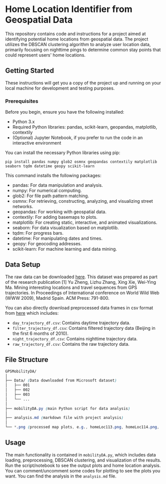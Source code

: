 # Home Location Identifier from Geospatial Data
This repository contains code and instructions for a project aimed at identifying potential home locations from geospatial data. The project utilizes the DBSCAN clustering algorithm to analyze user location data, primarily focusing on nighttime pings to determine common stay points that could represent users' home locations.

## Getting Started
These instructions will get you a copy of the project up and running on your local machine for development and testing purposes.

### Prerequisites
Before you begin, ensure you have the following installed:

- Python 3.x
- Required Python libraries: pandas, scikit-learn, geopandas, matplotlib, contextily
- (Optional) Jupyter Notebook, if you prefer to run the code in an interactive environment

You can install the necessary Python libraries using pip:
```
pip install pandas numpy glob2 osmnx geopandas contextily matplotlib seaborn tqdm datetime geopy scikit-learn
```
This command installs the following packages:
- pandas: For data manipulation and analysis.
- numpy: For numerical computing.
- glob2: For file path pattern matching.
- osmnx: For retrieving, constructing, analyzing, and visualizing street networks.
- geopandas: For working with geospatial data.
- contextily: For adding basemaps to plots.
- matplotlib: For creating static, interactive, and animated visualizations.
- seaborn: For data visualization based on matplotlib.
- tqdm: For progress bars.
- datetime: For manipulating dates and times.
- geopy: For geocoding addresses.
- scikit-learn: For machine learning and data mining.

## Data Setup
The raw data can be downloaded [here](https://www.microsoft.com/en-us/download/details.aspx?id=52367). This dataset was prepared as part of the research publication [1] Yu Zheng, Lizhu Zhang, Xing Xie, Wei-Ying Ma. Mining interesting locations and travel sequences from GPS trajectories. In Proceedings of International conference on World Wild Web (WWW 2009), Madrid Spain. ACM Press: 791-800.

You can also directly download preprocessed data frames in csv format from [here](https://drive.google.com/drive/folders/14sMbGNylIkKfwCsDkmwCqOYqIfUYDogD?usp=sharing) which includes:
- `day_trajectory_df.csv`: Contains daytime trajectory data.
- `filter_trajectory_df.csv`: Contains filtered trajectory data (Beijing in the first 6 months of 2010).
- `night_trajectory_df.csv`: Contains nighttime trajectory data.
- `raw_trajectory_df.csv`: Contains the raw trajectory data.

## File Structure
```scss
GPSMobilityDA/
│
├── Data/ (Data downloaded from Microsoft dataset)
│   ├── 001
│   ├── 002
│   ├── 003
│   └── ...
│
├── mobilityDA.py (main Python script for data analysis)
│
├── analysis.md (markdown file with project analysis)
│
└── *.png (processed map plots, e.g., homeLoc113.png, homeLoc114.png, ...)
```


## Usage
The main functionality is contained in `mobilityDA.py`, which includes data loading, preprocessing, DBSCAN clustering, and visualization of the results. Run the script/notebook to see the output plots and home location analysis. You can comment/uncomment some codes for plotting to see the plots you want. You can find the analysis in the `analysis.md` file.
















